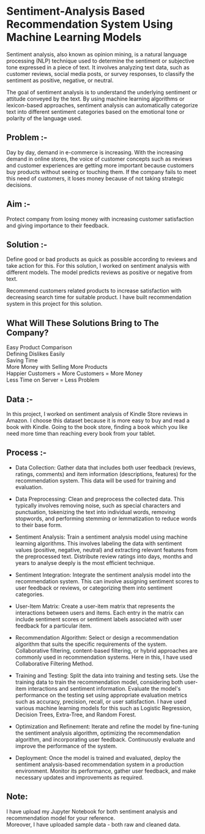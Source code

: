 # Sentiment-Analysis Based Recommendation System Using Machine Learning Models
Sentiment analysis, also known as opinion mining, is a natural language processing (NLP) technique used to determine the sentiment or subjective tone expressed in a piece of text. It involves analyzing text data, such as customer reviews, social media posts, or survey responses, to classify the sentiment as positive, negative, or neutral.

The goal of sentiment analysis is to understand the underlying sentiment or attitude conveyed by the text. By using machine learning algorithms or lexicon-based approaches, sentiment analysis can automatically categorize text into different sentiment categories based on the emotional tone or polarity of the language used.

## Problem :-

Day by day, demand in e-commerce is increasing. With the increasing demand in online stores, the voice of customer concepts such as reviews and customer experiences are getting more important because customers buy products without seeing or touching them. If the company fails to meet this need of customers, it loses money because of not taking strategic decisions.

## Aim :-

Protect company from losing money with increasing customer satisfaction and giving importance to their feedback.

## Solution :-

Define good or bad products as quick as possible according to reviews and take action for this. For this solution, I worked on sentiment analysis with different models. The model predicts reviews as positive or negative from text.

Recommend customers related products to increase satisfaction with decreasing search time for suitable product. I have built recommendation system in this project for this solution.

## What Will These Solutions Bring to The Company?

Easy Product Comparison <br>
Defining Dislikes Easily <br>
Saving Time <br>
More Money with Selling More Products <br>
Happier Customers = More Customers = More Money <br>
Less Time on Server = Less Problem

## Data :-

In this project, I worked on sentiment analysis of Kindle Store reviews in Amazon. I choose this dataset because it is more easy to buy and read a book with Kindle. Going to the book store, finding a book which you like need more time than reaching every book from your tablet.

## Process :-

* Data Collection: Gather data that includes both user feedback (reviews, ratings, comments) and item information (descriptions, features) for the recommendation system. This data will be used for training and evaluation.

* Data Preprocessing: Clean and preprocess the collected data. This typically involves removing noise, such as special characters and punctuation, tokenizing the text into individual words, removing stopwords, and performing stemming or lemmatization to reduce words to their base form.

* Sentiment Analysis: Train a sentiment analysis model using machine learning algorithms. This involves labeling the data with sentiment values (positive, negative, neutral) and extracting relevant features from the preprocessed text. Distribute review ratings into days, months and years to analyse deeply is the most efficient technique.

* Sentiment Integration: Integrate the sentiment analysis model into the recommendation system. This can involve assigning sentiment scores to user feedback or reviews, or categorizing them into sentiment categories.

* User-Item Matrix: Create a user-item matrix that represents the interactions between users and items. Each entry in the matrix can include sentiment scores or sentiment labels associated with user feedback for a particular item.

* Recommendation Algorithm: Select or design a recommendation algorithm that suits the specific requirements of the system. Collaborative filtering, content-based filtering, or hybrid approaches are commonly used in recommendation systems. Here in this, I have used Collaborative Filtering Method.

* Training and Testing: Split the data into training and testing sets. Use the training data to train the recommendation model, considering both user-item interactions and sentiment information. Evaluate the model's performance on the testing set using appropriate evaluation metrics such as accuracy, precision, recall, or user satisfaction. I have used various machine learning models for this such as Logistic Regression, Decision Trees, Extra-Tree, and Random Forest.

* Optimization and Refinement: Iterate and refine the model by fine-tuning the sentiment analysis algorithm, optimizing the recommendation algorithm, and incorporating user feedback. Continuously evaluate and improve the performance of the system.

* Deployment: Once the model is trained and evaluated, deploy the sentiment analysis-based recommendation system in a production environment. Monitor its performance, gather user feedback, and make necessary updates and improvements as required.

## Note:
I have upload my Jupyter Notebook for both sentiment analysis and recommendation model for your reference.<br>
Moreover, I have uploaded sample data - both raw and cleaned data.
